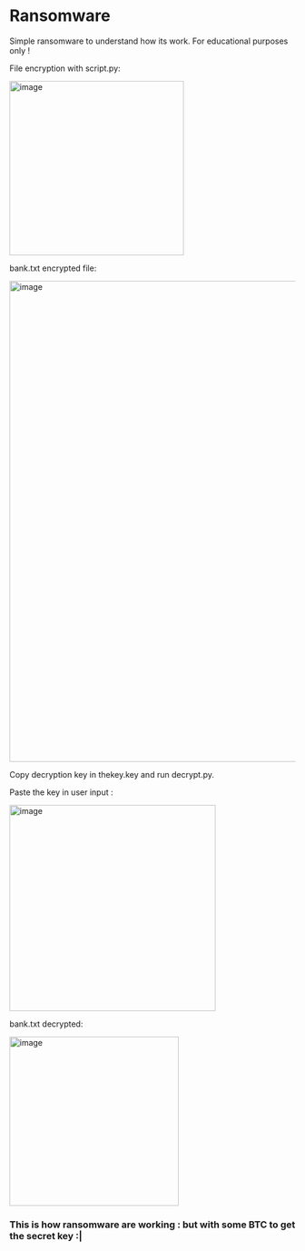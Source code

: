 # Ransomware
Simple ransomware to understand how its work. For educational purposes only !

File encryption with script.py:

<img width="307" alt="image" src="https://user-images.githubusercontent.com/80546510/172461717-a686e4f1-68f3-4a46-881c-264b629126db.png">

bank.txt encrypted file:

<img width="847" alt="image" src="https://user-images.githubusercontent.com/80546510/172462127-1a2b0aa5-f04c-44d8-b343-fa5a286f142d.png">


Copy decryption key in thekey.key and run decrypt.py.

Paste the key in user input :

<img width="363" alt="image" src="https://user-images.githubusercontent.com/80546510/172461781-5150ecc2-7fce-48b7-8b0f-e8bb110b9bf3.png">

bank.txt decrypted:

<img width="298" alt="image" src="https://user-images.githubusercontent.com/80546510/172462368-e932e885-b6d9-4ed5-b85d-bc9fb44fbcea.png">

### This is how ransomware are working : but with some BTC to get the secret key :|
